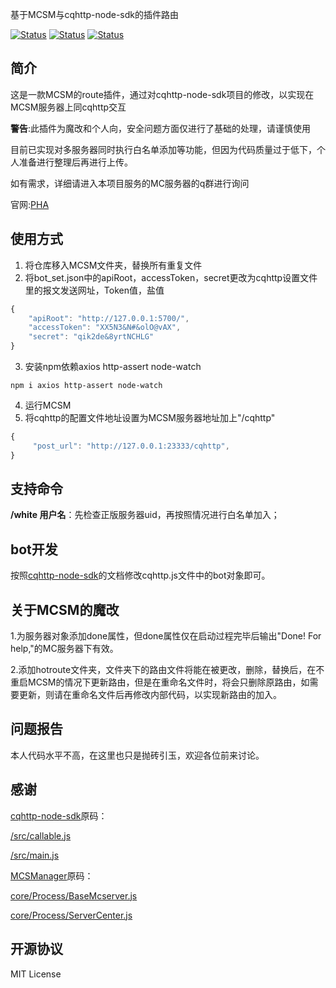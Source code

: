 

基于MCSM与cqhttp-node-sdk的插件路由

[![Status](https://img.shields.io/badge/npm-v6.9.0-blue.svg)](https://www.npmjs.com/)
[![Status](https://img.shields.io/badge/node-v10.0.0-blue.svg)](https://nodejs.org/en/download/)
[![Status](https://img.shields.io/badge/License-MIT-red.svg)](https://github.com/Suwings/MCSManager)

简介
-----------
这是一款MCSM的route插件，通过对cqhttp-node-sdk项目的修改，以实现在MCSM服务器上同cqhttp交互

**警告**:此插件为魔改和个人向，安全问题方面仅进行了基础的处理，请谨慎使用

目前已实现对多服务器同时执行白名单添加等功能，但因为代码质量过于低下，个人准备进行整理后再进行上传。

如有需求，详细请进入本项目服务的MC服务器的q群进行询问

官网:[PHA](https://pha.pub/ "PHA")

使用方式
-----------
1. 将仓库移入MCSM文件夹，替换所有重复文件
2. 将bot_set.json中的apiRoot，accessToken，secret更改为cqhttp设置文件里的报文发送网址，Token值，盐值
```javascript
{
	"apiRoot": "http://127.0.0.1:5700/",
	"accessToken": "XX5N3&N#&olO@vAX",
	"secret": "qik2de&8yrtNCHLG"
}
```
3. 安装npm依赖axios http-assert node-watch
```
npm i axios http-assert node-watch
```
4. 运行MCSM
5. 将cqhttp的配置文件地址设置为MCSM服务器地址加上"/cqhttp"
```javascript
{
	 "post_url": "http://127.0.0.1:23333/cqhttp",
}
```

支持命令
-----------
**/white 用户名**：先检查正版服务器uid，再按照情况进行白名单加入；

bot开发
-----------
按照[cqhttp-node-sdk](https://github.com/cqmoe/cqhttp-node-sdk "cqhttp-node-sdk")的文档修改cqhttp.js文件中的bot对象即可。

关于MCSM的魔改
-----------
1.为服务器对象添加done属性，但done属性仅在启动过程完毕后输出"Done! For help,"的MC服务器下有效。

2.添加hotroute文件夹，文件夹下的路由文件将能在被更改，删除，替换后，在不重启MCSM的情况下更新路由，但是在重命名文件时，将会只删除原路由，如需要更新，则请在重命名文件后再修改内部代码，以实现新路由的加入。

问题报告
-----------
本人代码水平不高，在这里也只是抛砖引玉，欢迎各位前来讨论。

感谢
-----------
[cqhttp-node-sdk](https://github.com/cqmoe/cqhttp-node-sdk "cqhttp-node-sdk")原码：

[/src/callable.js](https://github.com/cqmoe/cqhttp-node-sdk/blob/master/src/callable.js "/src/callable.js")

[/src/main.js](https://github.com/cqmoe/cqhttp-node-sdk/blob/master/src/main.js "/src/main.js")

[MCSManager](https://github.com/Suwings/MCSManager "MCSManager")原码：

[core/Process/BaseMcserver.js](https://github.com/Suwings/MCSManager/blob/master/core/Process/BaseMcserver.js "core/Process/BaseMcserver.js")

[core/Process/ServerCenter.js](https://github.com/Suwings/MCSManager/blob/master/core/Process/ServerCenter.js "core/Process/ServerCenter.js")

开源协议
-----------
MIT License
